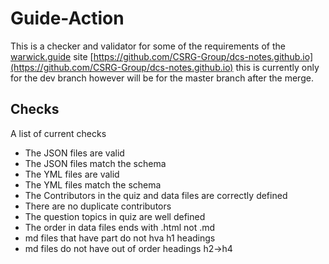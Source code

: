 # Guide-Action

This is a checker and validator for some of the requirements of the [warwick.guide](warwick.guide) site [https://github.com/CSRG-Group/dcs-notes.github.io](https://github.com/CSRG-Group/dcs-notes.github.io) this is currently only for the dev branch however will be for the master branch after the merge.

## Checks
A list of current checks

- The JSON files are valid
- The JSON files match the schema
- The YML files are valid
- The YML files match the schema
- The Contributors in the quiz and data files are correctly defined
- There are no duplicate contributors
- The question topics in quiz are well defined
- The order in data files ends with .html not .md
- md files that have part do not hva h1 headings
- md files do not have out of order headings h2->h4